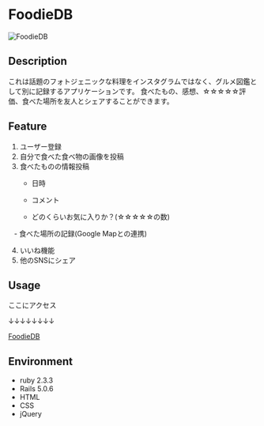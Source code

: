 # FoodieDB
![FoodieDB](https://user-images.githubusercontent.com/25325947/31928199-29f93a42-b8d2-11e7-9841-969a7bd6bfd4.png "FOODIE")

## Description
これは話題のフォトジェニックな料理をインスタグラムではなく、グルメ図鑑として別に記録するアプリケーションです。
食べたもの、感想、☆☆☆☆☆評価、食べた場所を友人とシェアすることができます。

## Feature
1. ユーザー登録
2. 自分で食べた食べ物の画像を投稿
3. 食べたものの情報投稿
  
    - 日時
  
    - コメント
  
    - どのくらいお気に入りか？(☆☆☆☆☆の数)
  
    - 食べた場所の記録(Google Mapとの連携)
  
4. いいね機能
5. 他のSNSにシェア

## Usage
ここにアクセス

↓↓↓↓↓↓↓↓

[FoodieDB](https://foodie-db.herokuapp.com/)


## Environment
- ruby 2.3.3
- Rails 5.0.6
- HTML
- CSS
- jQuery
